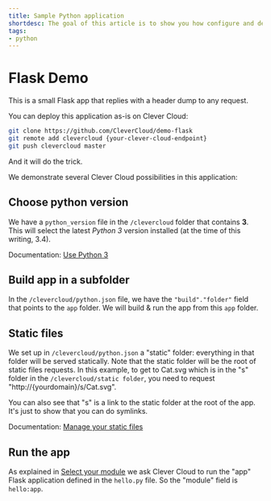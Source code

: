 ```yaml
---
title: Sample Python application
shortdesc: The goal of this article is to show you how configure and deploy a simple Flask application on Clever Cloud.
tags:
- python
---
```


# Flask Demo

This is a small Flask app that replies with a header dump to any request. 

You can deploy this application as-is on Clever Cloud:

```bash
git clone https://github.com/CleverCloud/demo-flask
git remote add clevercloud {your-clever-cloud-endpoint}
git push clevercloud master
```

And it will do the trick.

We demonstrate several Clever Cloud possibilities in this application:

## Choose python version

We have a `python_version` file in the `/clevercloud` folder that contains **3**.
This will select the latest *Python 3* version installed (at the time of this writing, 3.4).

Documentation: [Use Python 3](https://www.clever-cloud.com/doc/python/python_apps/#use-python-3)

## Build app in a subfolder

In the `/clevercloud/python.json` file, we have the `"build"."folder"` field that points to the `app` folder.
We will build & run the app from this `app` folder.


## Static files

We set up in `/clevercloud/python.json` a "static" folder: everything in that folder will be served statically.
Note that the static folder will be the root of static files requests. In this example, to get to Cat.svg which is in
the "s" folder in the `/clevercloud/static folder`, you need to request "http://{yourdomain}/s/Cat.svg".

You can also see that "s" is a link to the static folder at the root of the app. It's just to show that you can do symlinks.

Documentation: [Manage your static files](https://www.clever-cloud.com/doc/python/python_apps/#manage-your-static-files)

## Run the app

As explained in [Select your module](https://www.clever-cloud.com/doc/python/python_apps/#select-your-module) 
we ask Clever Cloud to run the "app" Flask application defined in the `hello.py` file. So the "module" field is `hello:app`.